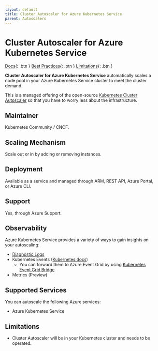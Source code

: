 ```yaml
---
layout: default
title: Cluster Autoscaler for Azure Kubernetes Service
parent: Autoscalers
---
```


# Cluster Autoscaler for Azure Kubernetes Service

[Docs](https://docs.microsoft.com/en-us/azure/aks/cluster-autoscaler){: .btn }
[Best Practices](**https://docs.microsoft.com/en-us/azure/azure-monitor/service-limits#autoscale**){: .btn }
[Limitations](https://docs.microsoft.com/en-us/azure/azure-monitor/service-limits#autoscale){: .btn }

**Cluster Autoscaler for Azure Kubernetes Service** automatically scales a node pool in your Azure Kubernetes Service cluster to meet the cluster demand.

This is a managed offering of the open-source [Kubernetes Cluster Autoscaler](https://github.com/kubernetes/autoscaler/tree/master/cluster-autoscaler) so that you have to worry less about the infrastructure.

## Maintainer

Kubernetes Community / CNCF.

## Scaling Mechanism

Scale out or in by adding or removing instances.

## Deployment

Available as a service and managed through ARM, REST API, Azure Portal, or Azure CLI.

## Support

Yes, through Azure Support.

## Observability

Azure Kubernetes Service provides a variety of ways to gain insights on your autoscaling:

- [Diagnostic Logs](https://docs.microsoft.com/en-us/azure/aks/cluster-autoscaler#retrieve-cluster-autoscaler-logs-and-status)
- Kubernetes Events ([Kubernetes docs](https://github.com/kubernetes/autoscaler/blob/master/cluster-autoscaler/FAQ.md#what-events-are-emitted-by-ca))
    - You can forward them to Azure Event Grid by using [Kubernetes Event Grid Bridge](https://docs.k8s-event-grid-bridge.io/)
- Metrics (Preview)

## Supported Services

You can autoscale the following Azure services:

- Azure Kubernetes Service

## Limitations

- Cluster Autoscaler will be in your Kubernetes cluster and needs to be operated.
